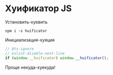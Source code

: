 # Хуификатор JS

Установить-хуевить

```
npm i -s huificator
```

Инициализация-хуяция

```js
// @ts-ignore
// eslint-disable-next-line
if (window.__huificator) window.__huificator();
```

Проще некуда-хуекуда!